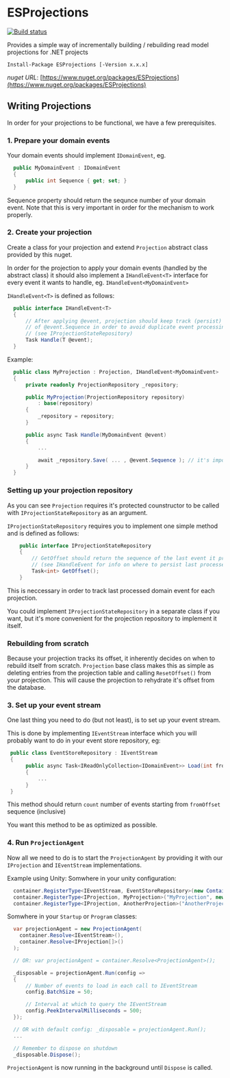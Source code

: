 # ESProjections
[![Build status](https://ci.appveyor.com/api/projects/status/na7m802ry0b1v4a7?svg=true)](https://ci.appveyor.com/project/aneshas/es-projections)

Provides a simple way of incrementally building / rebuilding read model projections for .NET projects

`Install-Package ESProjections [-Version x.x.x]`

*nuget URL*: [https://www.nuget.org/packages/ESProjections](https://www.nuget.org/packages/ESProjections)

## Writing Projections
In order for your projections to be functional, we have a few prerequisites.

### 1. Prepare your domain events
 Your domain events should implement `IDomainEvent`, eg.
```c#
  public MyDomainEvent : IDomainEvent
  {
      public int Sequence { get; set; }
  }
```

Sequence property should return the sequnce number of your domain event.
Note that this is very important in order for the mechanism to work properly.

### 2. Create your projection
Create a class for your projection and extend `Projection` abstract class provided by this nuget.

In order for the projection to apply your domain events (handled by the abstract class) it should also implement a `IHandleEvent<T>` interface for every event it wants to handle, eg. `IHandleEvent<MyDomainEvent>`

`IHandleEvent<T>` is defined as follows:
```c#
  public interface IHandleEvent<T>
  {
      // After applying @event, projection should keep track (persist)
      // of @event.Sequence in order to avoid duplicate event processing
      // (see IProjectionStateRepository)
      Task Handle(T @event);
  }
```

Example:
```c#
  public class MyProjection : Projection, IHandleEvent<MyDomainEvent>
  {
      private readonly ProjectionRepository _repository;

      public MyProjection(ProjectionRepository repository)
          : base(repository)
      {
          _repository = repository;
      }

      public async Task Handle(MyDomainEvent @event)
      {
          ...

          await _repository.Save( ... , @event.Sequence ); // it's important to persist the Sequence
      }
  }
```
### Setting up your projection repository
As you can see `Projection` requires it's protected counstructor to be called with `IProjectionStateRepository` as an argument.

`IProjectionStateRepository` requires you to implement one simple method and is defined as follows:
```c#
    public interface IProjectionStateRepository
    {
        // GetOffset should return the sequence of the last event it processed
        // (see IHandleEvent for info on where to persist last processed sequence)
        Task<int> GetOffset();
    }
```
This is neccessary in order to track last processed domain event for each projection.

You could implement `IProjectionStateRepository` in a separate class if you want, but it's more convenient for the projection repository to implement it itself.

### Rebuilding from scratch
Because your projection tracks its offset, it inherently decides on when to rebuild itself from scratch. `Projection` base class makes this as simple as deleting entries from the projection table and calling `ResetOffset()` from your projection. This will cause the projection to rehydrate it's offset from the database.

### 3. Set up your event stream
One last thing you need to do (but not least), is to set up your event stream.

This is done by implementing `IEventStream` interface which you will probably want to do in your event store repository, eg:
```c#
 public class EventStoreRepository : IEventStream
 {
      public async Task<IReadOnlyCollection<IDomainEvent>> Load(int fromOffset, int count)
      {
          ... 
      }
 }
```
This method should return `count` number of events starting from `fromOffset` sequence (inclusive)

You want this method to be as optimized as possible.

### 4. Run `ProjectionAgent`
Now all we need to do is to start the `ProjectionAgent` by providing it with our `IProjection` and `IEventStream` implementations.

Example using Unity:
Somwhere in your unity configuration:
```c#
  container.RegisterType<IEventStream, EventStoreRepository>(new ContainerControlledLifetimeManager());
  container.RegisterType<IProjection, MyProjection>("MyProjection", new ContainerControlledLifetimeManager());
  container.RegisterType<IProjection, AnotherProjection>("AnotherProjection", new ContainerControlledLifetimeManager());
```

Somwhere in your `Startup` or `Program` classes:
```c#
  var projectionAgent = new ProjectionAgent(
    container.Resolve<IEventStream>(),
    container.Resolve<IProjection[]>()
  );

  // OR: var projectionAgent = container.Resolve<ProjectionAgent>();

  _disposable = projectionAgent.Run(config =>
  {
      // Number of events to load in each call to IEventStream
      config.BatchSize = 50;

      // Interval at which to query the IEventStream
      config.PeekIntervalMilliseconds = 500;
  });

  // OR with default config: _disposable = projectionAgent.Run();
  ...

  // Remember to dispose on shutdown
  _disposable.Dispose();
```

`ProjectionAgent` is now running in the background until `Dispose` is called.
